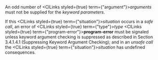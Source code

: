  



An odd number of <ClLinks styled={true} term={"argument"}><i>arguments</i></ClLinks> must not be supplied for the *keyword parameters*. 



If this <ClLinks styled={true} term={"situation"}><i>situation</i></ClLinks> occurs in a *safe call*, an error of <ClLinks styled={true} term={"type"}><i>type</i></ClLinks> <ClLinks styled={true} term={"program-error"}><b>program-error</b></ClLinks> must be signaled unless keyword argument checking is suppressed as described in Section 3.4.1.4.1 (Suppressing Keyword Argument Checking); and in an *unsafe call* the <ClLinks styled={true} term={"situation"}><i>situation</i></ClLinks> has undefined consequences. 



